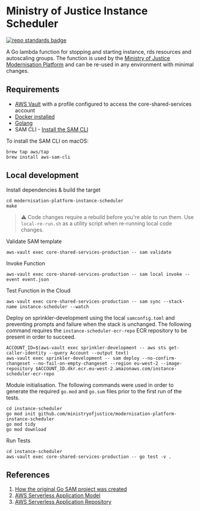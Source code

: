 # Ministry of Justice Instance Scheduler

[![repo standards badge](https://img.shields.io/badge/dynamic/json?color=blue&style=for-the-badge&logo=github&label=MoJ%20Compliant&query=%24.result&url=https%3A%2F%2Foperations-engineering-reports.cloud-platform.service.justice.gov.uk%2Fapi%2Fv1%2Fcompliant_public_repositories%2Fmodernisation-platform-instance-scheduler)](https://operations-engineering-reports.cloud-platform.service.justice.gov.uk/public-github-repositories.html#modernisation-platform-instance-scheduler "Link to report")

A Go lambda function for stopping and starting instance, rds resources and autoscaling groups. The function is used by the [Ministry of Justice Modernisation Platform](https://github.com/ministryofjustice/modernisation-platform) and can be re-used in any environment with minimal changes.

## Requirements

- [AWS Vault](https://github.com/99designs/aws-vault) with a profile configured to access the core-shared-services account
- [Docker installed](https://www.docker.com/community-edition)
- [Golang](https://golang.org)
- SAM CLI - [Install the SAM CLI](https://docs.aws.amazon.com/serverless-application-model/latest/developerguide/serverless-sam-cli-install.html)

To install the SAM CLI on macOS:

```
brew tap aws/tap
brew install aws-sam-cli
```

## Local development

Install dependencies & build the target

    cd modernisation-platform-instance-scheduler
    make

> :warning: Code changes require a rebuild before you're able to run them. Use `local-re-run.sh` as a utility script when re-running local code changes.

Validate SAM template

    aws-vault exec core-shared-services-production -- sam validate

Invoke Function

    aws-vault exec core-shared-services-production -- sam local invoke --event event.json

Test Function in the Cloud

    aws-vault exec core-shared-services-production -- sam sync --stack-name instance-scheduler --watch

Deploy on sprinkler-development using the local `samconfig.toml` and preventing prompts and failure when the stack is unchanged. The following command requires the `instance-scheduler-ecr-repo` ECR repository to be present in order to succeed.

    ACCOUNT_ID=$(aws-vault exec sprinkler-development -- aws sts get-caller-identity --query Account --output text)
    aws-vault exec sprinkler-development -- sam deploy --no-confirm-changeset --no-fail-on-empty-changeset --region eu-west-2 --image-repository $ACCOUNT_ID.dkr.ecr.eu-west-2.amazonaws.com/instance-scheduler-ecr-repo

Module initialisation. The following commands were used in order to generate the required `go.mod` and `go.sum` files prior to the first run of the tests.

    cd instance-scheduler
    go mod init github.com/ministryofjustice/modernisation-platform-instance-scheduler
    go mod tidy
    go mod download

Run Tests

    cd instance-scheduler
    aws-vault exec core-shared-services-production -- go test -v .

## References

1. [How the original Go SAM project was created](sam-init.md)
2. [AWS Serverless Application Model](https://aws.amazon.com/serverless/sam/)
3. [AWS Serverless Application Repository](https://aws.amazon.com/serverless/serverlessrepo/)
